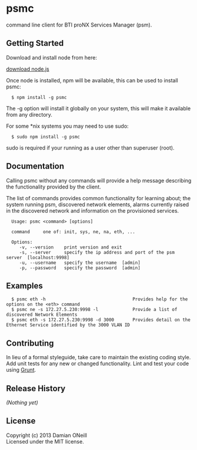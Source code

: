 # psmc

command line client for BTI proNX Services Manager (psm).

## Getting Started
Download and install node from here:

<a href="http://nodejs.org/download/" target="_blank">download node.js</a>

Once node is installed, npm will be available, this can be used to install psmc:

      $ npm install -g psmc

The -g option will install it globally on your system, this will make it available from any directory.

For some *nix systems you may need to use sudo:

      $ sudo npm install -g psmc

sudo is required if your running as a user other than superuser (root).

## Documentation
Calling psmc without any commands will provide a help message describing the functionality provided by the client.

The list of commands provides common functionality for learning about; the system running psm, discovered network elements, alarms currently raised in the discovered network and information on the provisioned services.

      Usage: psmc <command> [options]

      command     one of: init, sys, ne, na, eth, ...

      Options:
         -v, --version    print version and exit
         -s, --server     specify the ip address and port of the psm server  [localhost:9998]
         -u, --username   specify the username  [admin]
         -p, --password   specify the password  [admin]

## Examples
      $ psmc eth -h					                Provides help for the options on the <eth> command
      $ psmc ne -s 172.27.5.230:9998 -l			    Provide a list of discovered Network Elements
      $ psmc eth -s 172.27.5.230:9998 -d 3000		Provides detail on the Ethernet Service identified by the 3000 VLAN ID


## Contributing
In lieu of a formal styleguide, take care to maintain the existing coding style. Add unit tests for any new or changed functionality. Lint and test your code using [Grunt](http://gruntjs.com/).

## Release History
_(Nothing yet)_

## License
Copyright (c) 2013 Damian ONeill  
Licensed under the MIT license.
